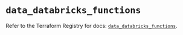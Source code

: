 # `data_databricks_functions`

Refer to the Terraform Registry for docs: [`data_databricks_functions`](https://registry.terraform.io/providers/databricks/databricks/1.73.0/docs/data-sources/functions).
